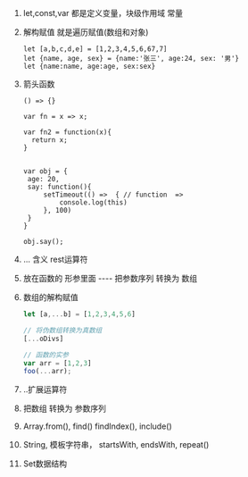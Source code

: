 1. let,const,var    都是定义变量，块级作用域  常量

2. 解构赋值    就是遍历赋值(数组和对象)

   ```
   let [a,b,c,d,e] = [1,2,3,4,5,6,67,7]
   let {name, age, sex} = {name:'张三', age:24, sex: '男'}
   let {name:name, age:age, sex:sex}
   ```

3. 箭头函数

   ````
   () => {}
   
   var fn = x => x;
   
   var fn2 = function(x){
     return x;
   }
   
   
   var obj = {
   	age: 20,
   	say: function(){
   		setTimeout(() =>  { // function  =>
   			console.log(this)
   		}, 100)
   	}
   }
   
   obj.say();
   ````

4.  ... 含义   rest运算符

   1. 放在函数的 形参里面  ----  把参数序列 转换为 数组

   2. 数组的解构赋值

      ```javascript
      let [a,...b] = [1,2,3,4,5,6]
      
      // 将伪数组转换为真数组
      [...oDivs]
      
      // 函数的实参
      var arr = [1,2,3]
      foo(...arr);
      ```

5.   ..扩展运算符   

   1. 把数组 转换为 参数序列

6. Array.from(), find() findIndex(), include()

7. String,    模板字符串， startsWith, endsWith, repeat()

8. Set数据结构